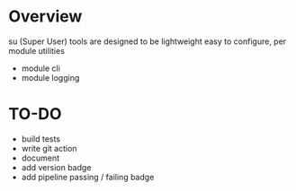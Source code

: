 # Overview
su (Super User) tools are designed to be lightweight easy to configure, per module utilities

* module cli
* module logging

# TO-DO
* build tests
* write git action
* document
* add version badge
* add pipeline passing / failing badge